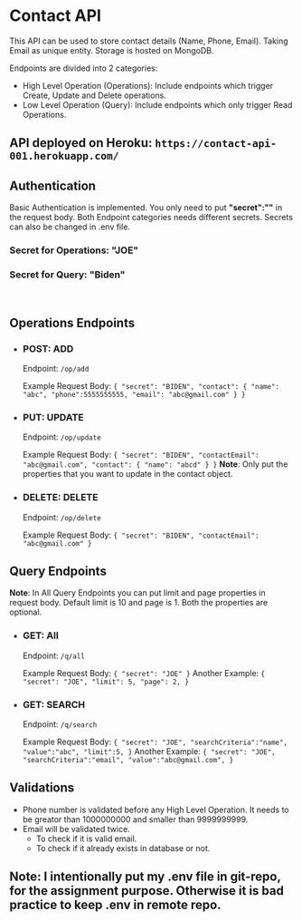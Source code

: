 # Contact API

This API can be used to store contact details (Name, Phone, Email). Taking Email as unique entity.
Storage is hosted on MongoDB.

Endpoints are divided into 2 categories:
- High Level Operation (Operations): Include endpoints which trigger Create, Update and Delete operations.
- Low Level Operation (Query): Include endpoints which only trigger Read Operations.

## API deployed on Heroku: `https://contact-api-001.herokuapp.com/`

## Authentication

Basic Authentication is implemented. You only need to put **"secret":"<secret>"** in the request body.
Both Endpoint categories needs different secrets. Secrets can also be changed in .env file.

### Secret for Operations: "JOE"
### Secret for Query: "Biden"

<br>

## Operations Endpoints

- ### POST: ADD

    Endpoint: `/op/add`

    Example Request Body: `{
        "secret": "BIDEN",
        "contact": {
            "name": "abc",
            "phone":5555555555,
            "email": "abc@gmail.com"
        }
    }` 

- ### PUT: UPDATE

    Endpoint: `/op/update`

    Example Request Body: `{
	"secret": "BIDEN",
	"contactEmail": "abc@gmail.com",
	"contact": {
		"name": "abcd"
	}
}` 
    **Note**: Only put the properties that you want to update in the contact object.

- ### DELETE: DELETE

    Endpoint: `/op/delete`

    Example Request Body: `{
	"secret": "BIDEN",
	"contactEmail": "abc@gmail.com"
}` 

## Query Endpoints

**Note**: In All Query Endpoints you can put limit and page properties in request body. Default limit is 10 and page is 1. Both the properties are optional.

- ### GET: All

    Endpoint: `/q/all`

    Example Request Body: `{
	"secret": "JOE"
}`
    Another Example: `{
	"secret": "JOE",
    "limit": 5,
    "page": 2,
}`

- ### GET: SEARCH

    Endpoint: `/q/search`

    Example Request Body: `{
	"secret": "JOE",
	"searchCriteria":"name",
	"value":"abc",
    "limit":5,
}` 
    Another Example: `{
	"secret": "JOE",
	"searchCriteria":"email",
	"value":"abc@gmail.com",
}`

## Validations

- Phone number is validated before any High Level Operation. It needs to be greator than 1000000000 and smaller than 9999999999.
- Email will be validated twice.
  - To check if it is valid email.
  - To check if it already exists in database or not.
  
## Note: I intentionally put my .env file in git-repo, for the assignment purpose. Otherwise it is bad practice to keep .env in remote repo.